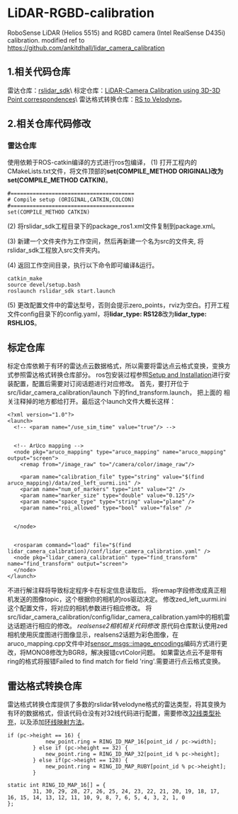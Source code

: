 # LiDAR-RGBD-calibration
RoboSense LiDAR (Helios 5515) and RGBD camera (Intel RealSense D435i) calibration.
modified ref to https://github.com/ankitdhall/lidar_camera_calibration

## 1.相关代码仓库
雷达仓库：[rslidar_sdk](https://github.com/RoboSense-LiDAR/rslidar_sdk)\\
标定仓库：[LiDAR-Camera Calibration using 3D-3D Point correspondences](https://github.com/ankitdhall/lidar_camera_calibration)\\
雷达格式转换仓库：[RS to Velodyne](https://github.com/HViktorTsoi/rs_to_velodyne)。
## 2.相关仓库代码修改
### 雷达仓库
使用依赖于ROS-catkin编译的方式进行ros包编译，
(1) 打开工程内的CMakeLists.txt文件，将文件顶部的**set(COMPILE_METHOD ORIGINAL)**改为**set(COMPILE_METHOD CATKIN)**。

```
#=======================================
# Compile setup (ORIGINAL,CATKIN,COLCON)
#=======================================
set(COMPILE_METHOD CATKIN)
```
(2) 将rslidar_sdk工程目录下的package_ros1.xml文件复制到package.xml。

(3) 新建一个文件夹作为工作空间，然后再新建一个名为src的文件夹, 将rslidar_sdk工程放入src文件夹内。

(4) 返回工作空间目录，执行以下命令即可编译&运行。

```
catkin_make
source devel/setup.bash
roslaunch rslidar_sdk start.launch
```

(5) 更改配置文件中的雷达型号，否则会提示zero_points，rviz为空白。打开工程文件config目录下的config.yaml，将**lidar_type: RS128**改为**lidar_type: RSHLIOS**。  
## 标定仓库
标定仓库依赖于有环的雷达点云数据格式，所以需要将雷达点云格式变换，变换方式参照雷达格式转换仓库部分。
ros包安装过程参照[Setup and Installation](https://github.com/ankitdhall/lidar_camera_calibration/wiki/Welcome-to-%60lidar_camera_calibration%60-Wiki!)进行安装配置，配置后需要对订阅话题进行对应修改。
首先，要打开位于src/lidar_camera_calibration/launch 下的find_transform.launch， 把上面的 <!-- ArUco mapping --> 相关注释掉的地方都给打开。最后这个launch文件大概长这样：
```
<?xml version="1.0"?>
<launch>
  <!-- <param name="/use_sim_time" value="true"/> -->
  

  <!-- ArUco mapping -->
  <node pkg="aruco_mapping" type="aruco_mapping" name="aruco_mapping" output="screen">
    <remap from="/image_raw" to="/camera/color/image_raw"/>

    <param name="calibration_file" type="string" value="$(find aruco_mapping)/data/zed_left_uurmi.ini" /> 
    <param name="num_of_markers" type="int" value="2" />
    <param name="marker_size" type="double" value="0.125"/>
    <param name="space_type" type="string" value="plane" />
    <param name="roi_allowed" type="bool" value="false" />


  </node>  


  <rosparam command="load" file="$(find lidar_camera_calibration)/conf/lidar_camera_calibration.yaml" />
  <node pkg="lidar_camera_calibration" type="find_transform" name="find_transform" output="screen">
  </node>
</launch>
```
不进行解注释将导致标定程序卡在标定信息读取后。
将remap字段修改成真正相机发送的图像topic，这个根据你的相机的ros驱动决定。
修改zed_left_uurmi.ini 这个配置文件，将对应的相机参数进行相应修改。
将src/lidar_camera_calibration/config/lidar_camera_calibration.yaml中的相机雷达话题进行相应的修改。
*realsense2相机相关代码修改*
原代码仓库默认使用zed相机使用灰度图进行图像显示，realsens2话题为彩色图像，在aruco_mapping.cpp文件中对[sensor_msgs::image_encodings](https://github.com/ankitdhall/lidar_camera_calibration/blob/13d52954fa18ee3eef86272757555a28a2532c71/dependencies/aruco_mapping/src/aruco_mapping.cpp#L167)编码方式进行更改，将MONO8修改为BGR8，解决报错cvtColor问题。
如果雷达点云不是带有ring的格式将报错Failed to find match for field 'ring'.需要进行点云格式变换。
## 雷达格式转换仓库
雷达格式转换仓库提供了多数的rslidar转velodyne格式的雷达类型，将其变换为有环的数据格式，但该代码仓没有对32线代码进行配置，需要修改[32线类型补充](https://github.com/HViktorTsoi/rs_to_velodyne/blob/c7125ffe8616d26a74f45f91299824de0167b63d/src/rs_to_velodyne.cpp#L118)，以及添加[环线映射方法](https://github.com/HViktorTsoi/rs_to_velodyne/blob/c7125ffe8616d26a74f45f91299824de0167b63d/src/rs_to_velodyne.cpp#L22)。
```
if (pc->height == 16) {
            new_point.ring = RING_ID_MAP_16[point_id / pc->width];
        } else if (pc->height == 32) {
            new_point.ring = RING_ID_MAP_32[point_id % pc->height];
        } else if(pc->height == 128) {
            new_point.ring = RING_ID_MAP_RUBY[point_id % pc->height];
        }
```
```
static int RING_ID_MAP_16[] = {
        31, 30, 29, 28, 27, 26, 25, 24, 23, 22, 21, 20, 19, 18, 17, 16, 15, 14, 13, 12, 11, 10, 9, 8, 7, 6, 5, 4, 3, 2, 1, 0
};
```
